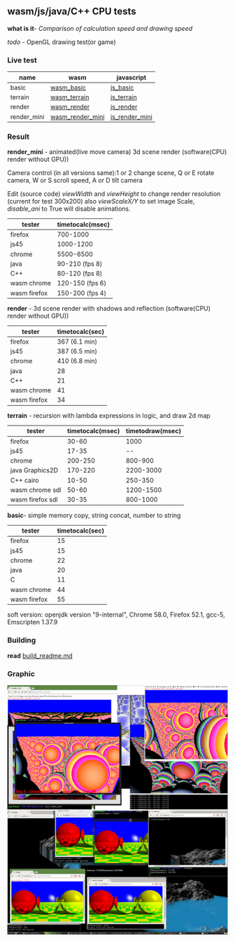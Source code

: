 wasm/js/java/C++ CPU tests
-

**what is it**- *Comparison of calculation speed and drawing speed*

*todo* - OpenGL drawing test(or game)

### Live test

name     | wasm | javascript
-------- | ----------- | ---
basic |   [wasm_basic](https://danilw.github.io/cputests/wasm/basic/basic.html)      | [js_basic](https://danilw.github.io/cputests/js/basic.html)
terrain   | [wasm_terrain](https://danilw.github.io/cputests/wasm/terrain/terrain.html)        | [js_terrain](https://danilw.github.io/cputests/js/terrain.html)
render     | [wasm_render](https://danilw.github.io/cputests/wasm/render/html/render.html)      |  [js_render](https://danilw.github.io/cputests/js/render/render.html)    
 render_mini  |     [wasm_render_mini](https://danilw.github.io/cputests/wasm/render_mini/render_mini.html)      |  [js_render_mini](https://danilw.github.io/cputests/js/render_mini.html)


### Result

**render_mini** - animated(live move camera) 3d scene render (software(CPU) render without GPU))

Camera control (in all versions same):1 or 2 change scene, Q or E rotate camera, W or S scroll speed, A or D tilt camera

Edit (source code) *viewWidth* and *viewHeight* to change render resolution (current for test 300x200) also *viewScaleX/Y* to set image Scale, *disable_ani* to True will disable animations.

tester     | timetocalc(msec) 
-------- | ----------- 
firefox |  700-1000
js45   |  1000-1200
chrome     |  5500-6500
 java    |    90-210 (fps 8)
 C++    |    80-120 (fps 8)
wasm  chrome    |   120-150 (fps 6)
wasm  firefox    |   150-200 (fps 4)


**render** - 3d scene render with shadows and reflection (software(CPU) render without GPU))

tester     | timetocalc(sec) 
-------- | ----------- 
firefox |  367 (6.1 min)
js45   |   387 (6.5 min)
chrome     |   410 (6.8 min)
 java    |    28
 C++    |    21   
wasm  chrome    |   41 
wasm  firefox    |   34


**terrain** - recursion with lambda expressions in logic, and draw 2d map

tester     | timetocalc(msec) | timetodraw(msec)
-------- | ----------- | ---
firefox |   30-60      | 1000
js45   | 17-35         | --
chrome     |   200-250       | 800-900
 java  Graphics2D  |    170-220      | 2200-3000 
 C++  cairo  |    10-50      | 250-350 
wasm  chrome  sdl  |   50-60       | 1200-1500 
wasm  firefox  sdl  |  30-35       | 800-1000 


**basic**- simple memory copy, string concat, number to string

tester     | timetocalc(sec) 
-------- | ----------- 
firefox |  15
js45   | 15  
chrome     |   22
 java    |    20
 C    |    11   
wasm  chrome    |   44 
wasm  firefox    |   55

soft version: 
openjdk version "9-internal", 
Chrome 58.0, 
Firefox 52.1, 
gcc-5, 
Emscripten 1.37.9


### Building
**read**  [build_readme.md](build_readme.md)

### Graphic
![testmini](testmini.jpg)
![test](test.png)
